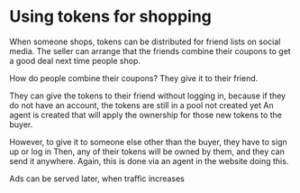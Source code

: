 # Using tokens for shopping

When someone shops, tokens can be distributed for friend lists on social media.
The seller can arrange that the friends combine their coupons to get a good deal next time people shop.

How do people combine their coupons? They give it to their friend.

They can give the tokens to their friend without logging in, because if they do not have an account, the tokens are still in a pool not created yet
An agent is created that will apply the ownership for those new tokens to the buyer.

However, to give it to someone else other than the buyer, they have to sign up or log in
Then, any of their tokens will be owned by them, and they can send it anywhere.
Again, this is done via an agent in the website doing this.

Ads can be served later, when traffic increases